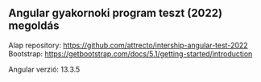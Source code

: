 ## Angular gyakornoki program teszt (2022) megoldás
Alap repository: https://github.com/attrecto/intership-angular-test-2022
Bootstrap: https://getbootstrap.com/docs/5.1/getting-started/introduction

Angular verzió: 13.3.5